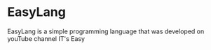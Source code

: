 # EasyLang
EasyLang is a simple programming language that was developed on youTube channel IT's Easy
